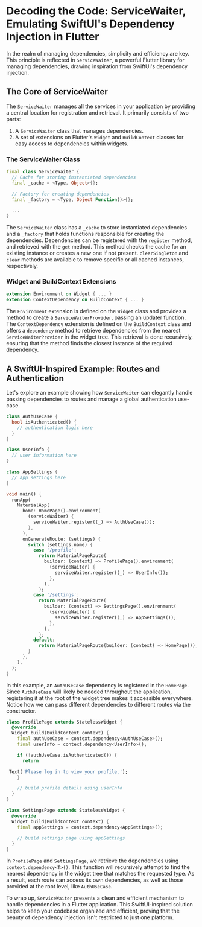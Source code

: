 # Decoding the Code: ServiceWaiter, Emulating SwiftUI's Dependency Injection in Flutter

In the realm of managing dependencies, simplicity and efficiency are key. This principle is reflected in `ServiceWaiter`, a powerful Flutter library for managing dependencies, drawing inspiration from SwiftUI's dependency injection.

## The Core of ServiceWaiter

The `ServiceWaiter` manages all the services in your application by providing a central location for registration and retrieval. It primarily consists of two parts:

1. A `ServiceWaiter` class that manages dependencies.
2. A set of extensions on Flutter's `Widget` and `BuildContext` classes for easy access to dependencies within widgets.

### The ServiceWaiter Class

```dart
final class ServiceWaiter {
  // Cache for storing instantiated dependencies
  final _cache = <Type, Object>{};

  // Factory for creating dependencies
  final _factory = <Type, Object Function()>{};

  ...
}
```

The `ServiceWaiter` class has a `_cache` to store instantiated dependencies and a `_factory` that holds functions responsible for creating the dependencies. Dependencies can be registered with the `register` method, and retrieved with the `get` method. This method checks the cache for an existing instance or creates a new one if not present. `clearSingleton` and `clear` methods are available to remove specific or all cached instances, respectively.

### Widget and BuildContext Extensions

```dart
extension Environment on Widget { ... }
extension ContextDependency on BuildContext { ... }
```

The `Environment` extension is defined on the `Widget` class and provides a method to create a `ServiceWaiterProvider`, passing an updater function. The `ContextDependency` extension is defined on the `BuildContext` class and offers a `dependency` method to retrieve dependencies from the nearest `ServiceWaiterProvider` in the widget tree. This retrieval is done recursively, ensuring that the method finds the closest instance of the required dependency.

## A SwiftUI-Inspired Example: Routes and Authentication

Let's explore an example showing how `ServiceWaiter` can elegantly handle passing dependencies to routes and manage a global authentication use-case.

```dart
class AuthUseCase {
  bool isAuthenticated() {
    // authentication logic here
  }
}

class UserInfo {
  // user information here
}

class AppSettings {
  // app settings here
}

void main() {
  runApp(
    MaterialApp(
      home: HomePage().environment(
        (serviceWaiter) {
          serviceWaiter.register((_) => AuthUseCase());
        },
      ),
      onGenerateRoute: (settings) {
        switch (settings.name) {
          case '/profile':
            return MaterialPageRoute(
              builder: (context) => ProfilePage().environment(
                (serviceWaiter) {
                  serviceWaiter.register((_) => UserInfo());
                },
              ),
            );
          case '/settings':
            return MaterialPageRoute(
              builder: (context) => SettingsPage().environment(
                (serviceWaiter) {
                  serviceWaiter.register((_) => AppSettings());
                },
              ),
            );
          default:
            return MaterialPageRoute(builder: (context) => HomePage());
        }
      },
    ),
  );
}
```

In this example, an `AuthUseCase` dependency is registered in the `HomePage`. Since `AuthUseCase` will likely be needed throughout the application, registering it at the root of the widget tree makes it accessible everywhere. Notice how we can pass different dependencies to different routes via the constructor.

```dart
class ProfilePage extends StatelessWidget {
  @override
  Widget build(BuildContext context) {
    final authUseCase = context.dependency<AuthUseCase>();
    final userInfo = context.dependency<UserInfo>();

    if (!authUseCase.isAuthenticated()) {
      return

 Text('Please log in to view your profile.');
    }

    // build profile details using userInfo
  }
}

class SettingsPage extends StatelessWidget {
  @override
  Widget build(BuildContext context) {
    final appSettings = context.dependency<AppSettings>();

    // build settings page using appSettings
  }
}
```

In `ProfilePage` and `SettingsPage`, we retrieve the dependencies using `context.dependency<T>()`. This function will recursively attempt to find the nearest dependency in the widget tree that matches the requested type. As a result, each route can access its own dependencies, as well as those provided at the root level, like `AuthUseCase`.

To wrap up, `ServiceWaiter` presents a clean and efficient mechanism to handle dependencies in a Flutter application. This SwiftUI-inspired solution helps to keep your codebase organized and efficient, proving that the beauty of dependency injection isn't restricted to just one platform.